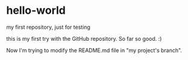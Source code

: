 # hello-world
my first repository, just for testing

this is my first try with the GitHub repository. So far so good. :)  


Now I'm trying to modify the README.md file in "my project's branch".
